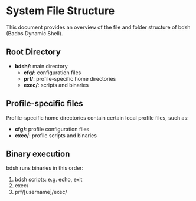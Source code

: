 # System File Structure

This document provides an overview of the file and folder structure of bdsh (Bados Dynamic Shell).

## Root Directory

- **bdsh/**: main directory
  - **cfg/**: configuration files
  - **prf/**: profile-specific home directories
  - **exec/**: scripts and binaries

## Profile-specific files

Profile-specific home directories contain certain local profile files, such as:

- **cfg/**: profile configuration files
- **exec/**: profile scripts and binaries

## Binary execution

bdsh runs binaries in this order:

1. bdsh scripts: e.g. echo, exit
2. exec/
3. prf/[username]/exec/
